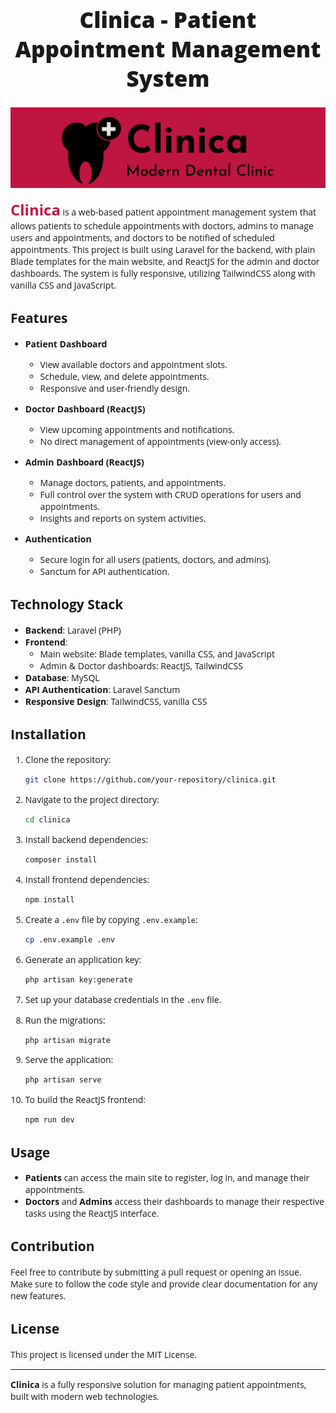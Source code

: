 <div style='font-family:open sans;'>

<h1 style='font-size:35px; text-align:center; font-weight:800;'> Clinica - Patient Appointment Management System </h1>

<img src='readme/clinicagithub.png' />


<span style='font-size:24px; color:#BF1541'>**Clinica**</span> is a web-based patient appointment management system that allows patients to schedule appointments with doctors, admins to manage users and appointments, and doctors to be notified of scheduled appointments. This project is built using Laravel for the backend, with plain Blade templates for the main website, and ReactJS for the admin and doctor dashboards. The system is fully responsive, utilizing TailwindCSS along with vanilla CSS and JavaScript.

## Features

- **Patient Dashboard**  
  - View available doctors and appointment slots.
  - Schedule, view, and delete appointments.
  - Responsive and user-friendly design.

- **Doctor Dashboard (ReactJS)**  
  - View upcoming appointments and notifications.
  - No direct management of appointments (view-only access).

- **Admin Dashboard (ReactJS)**  
  - Manage doctors, patients, and appointments.
  - Full control over the system with CRUD operations for users and appointments.
  - Insights and reports on system activities.

- **Authentication**  
  - Secure login for all users (patients, doctors, and admins).
  - Sanctum for API authentication.

## Technology Stack

- **Backend**: Laravel (PHP)  
- **Frontend**:  
  - Main website: Blade templates, vanilla CSS, and JavaScript  
  - Admin & Doctor dashboards: ReactJS, TailwindCSS  
- **Database**: MySQL  
- **API Authentication**: Laravel Sanctum  
- **Responsive Design**: TailwindCSS, vanilla CSS  

## Installation

1. Clone the repository:
    ```bash
    git clone https://github.com/your-repository/clinica.git
    ```

2. Navigate to the project directory:
    ```bash
    cd clinica
    ```

3. Install backend dependencies:
    ```bash
    composer install
    ```

4. Install frontend dependencies:
    ```bash
    npm install
    ```

5. Create a `.env` file by copying `.env.example`:
    ```bash
    cp .env.example .env
    ```

6. Generate an application key:
    ```bash
    php artisan key:generate
    ```

7. Set up your database credentials in the `.env` file.

8. Run the migrations:
    ```bash
    php artisan migrate
    ```

9. Serve the application:
    ```bash
    php artisan serve
    ```

10. To build the ReactJS frontend:
    ```bash
    npm run dev
    ```

## Usage

- **Patients** can access the main site to register, log in, and manage their appointments.
- **Doctors** and **Admins** access their dashboards to manage their respective tasks using the ReactJS interface.

## Contribution

Feel free to contribute by submitting a pull request or opening an issue. Make sure to follow the code style and provide clear documentation for any new features.

## License

This project is licensed under the MIT License.

---

**Clinica** is a fully responsive solution for managing patient appointments, built with modern web technologies.
</div>